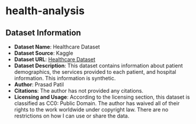 # health-analysis
## Dataset Information
- **Dataset Name**: Healthcare Dataset
- **Dataset Source**: Kaggle
- **Dataset URL**: [Healthcare Dataset](https://www.kaggle.com/datasets/prasad22/healthcare-dataset)
- **Dataset Description**: This dataset contains information about patient demographics, the services provided to each patient, and hospital information. This information is synthetic.
- **Author**: Prasad Patil
- **Citations**: The author has not provided any citations.
- **Licensing and Usage**: According to the licensing section, this dataset is classified as CC0: Public Domain. The author has waived all of their rights to the work worldwide under copyright law. There are no restrictions on how I can use or share the data.
